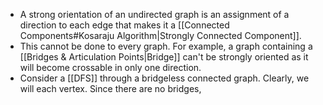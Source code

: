 - A strong orientation of an undirected graph is an assignment of a direction to each edge that makes it a [[Connected Components#Kosaraju Algorithm|Strongly Connected Component]].
- This cannot be done to every graph. For example, a graph containing a [[Bridges & Articulation Points|Bridge]] can't be strongly oriented as it will become crossable in only one direction.
- Consider a [[DFS]] through a bridgeless connected graph. Clearly, we will each vertex. Since there are no bridges, 